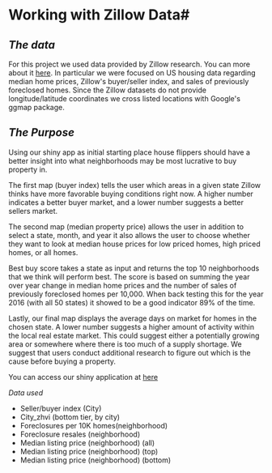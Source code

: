 # **Working with Zillow Data**#

## _The data_ ##

For this project we used data provided by Zillow research. You can more about it [here](https://www.zillow.com/research/data/). In particular we were focused on US housing data regarding median home prices,
Zillow's buyer/seller index, and sales of previously foreclosed homes. Since the Zillow datasets do not provide longitude/latitude coordinates we cross listed locations with Google's ggmap package.

## _The Purpose_ ##
Using our shiny app as initial starting place house flippers should have a better insight into what neighborhoods may be most lucrative to buy property in.

The first map (buyer index) tells the user which areas in a given state Zillow thinks have more favorable buying conditions right now. A higher number indicates a better buyer market, and a lower number suggests a better sellers market.

The second map (median property price) allows the user in addition to select a state, month, and year it also allows the user to choose whether they want to look at median house prices for low priced homes, high priced homes, or all homes.

Best buy score takes a state as input and returns the top 10 neighborhoods that we think will perform best. The score is based on summing the year over year change in median home prices and the number of sales of previously foreclosed homes per 10,000. When back testing this for the year 2016 (with all 50 states) it showed to be a good indicator 89% of the time.

Lastly, our final map displays the average days on market for homes in the chosen state. A lower number suggests a higher amount of activity within the local real estate market. This could suggest either a potentially growing area or somewhere where there is too much of a supply shortage. We suggest that users conduct additional research to figure out which is the cause before buying a property.

You can access our shiny application at [here](https://mouradheddaya.shinyapps.io/ZillowHomeData/?fbclid=IwAR0xjpDsb1qJvSfqhPmwalJ7SRpySxHqoCkDqYJt7_Xi-XrkdrrHD8WrOrE)

_Data used_
* 	Seller/buyer index (City)
* City_zhvi (bottom tier, by city)
*	Foreclosures per 10K homes(neighborhood)
*	Foreclosure resales (neighborhood)
*	Median listing price (neighborhood) (all)
*	Median listing price (neighborhood) (top)
*	Median listing price (neighborhood) (bottom)
